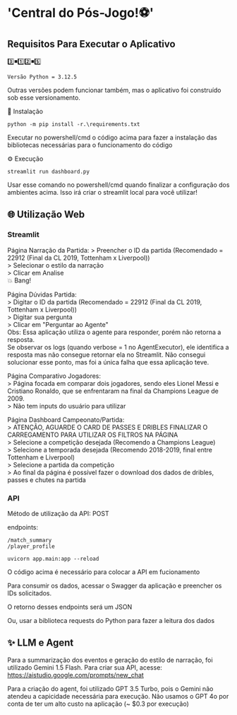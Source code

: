 # 'Central do Pós-Jogo!⚽'

## Requisitos Para Executar o Aplicativo

3️⃣◾1️⃣2️⃣◾5️⃣
```
Versão Python = 3.12.5
```

Outras versões podem funcionar também, mas o aplicativo foi construído sob esse versionamento.

🔧 Instalação
```
python -m pip install -r.\requirements.txt
```

Executar no powershell/cmd o código acima para fazer a instalação das bibliotecas necessárias para o funcionamento do código

⚙ Execução
```
streamlit run dashboard.py
```
Usar esse comando no powershell/cmd quando finalizar a configuração dos ambientes acima. Isso irá criar o streamlit local para você utilizar!

## 🌐 Utilização Web
### Streamlit

Página Narração da Partida:
    > Preencher o ID da partida (Recomendado = 22912 (Final da CL 2019, Tottenham x Liverpool)) <br/>
    > Selecionar o estilo da narração <br/>
    > Clicar em Analise <br/>
    💥 Bang! <br/>

Página Dúvidas Partida: <br/>
    > Digitar o ID da partida (Recomendado = 22912 (Final da CL 2019, Tottenham x Liverpool)) <br/>
    > Digitar sua pergunta <br/>
    > Clicar em "Perguntar ao Agente" <br/>
    Obs: Essa aplicação utiliza o agente para responder, porém não retorna a resposta. <br/>
    Se observar os logs (quando verbose = 1 no AgentExecutor), ele identifica a resposta mas não consegue retornar ela no Streamlit. Não consegui solucionar esse ponto, mas foi a única falha que essa aplicação teve. <br/>

Página Comparativo Jogadores: <br/>
    > Página focada em comparar dois jogadores, sendo eles Lionel Messi e Cristiano Ronaldo, que se enfrentaram na final da Champions League de 2009. <br/>
    > Não tem inputs do usuário para utilizar <br/>

Página Dashboard Campeonato/Partida: <br/>
    > ATENÇÃO, AGUARDE O CARD DE PASSES E DRIBLES FINALIZAR O CARREGAMENTO PARA UTILIZAR OS FILTROS NA PÁGINA <br/>
    > Selecione a competição desejada (Recomendo a Champions League) <br/>
    > Selecione a temporada desejada (Recomendo 2018-2019, final entre Tottenham e Liverpool) <br/>
    > Selecione a partida da competição <br/>
    > Ao final da página é possível fazer o download dos dados de dribles, passes e chutes na partida <br/>

### API

Método de utilização da API: POST

endpoints: 

```
/match_summary
/player_profile
```

```
uvicorn app.main:app --reload
```
O código acima é necessário para colocar a API em fucionamento

Para consumir os dados, acessar o Swagger da aplicação e preencher os IDs solicitados.

O retorno desses endpoints será um JSON

Ou, usar a biblioteca requests do Python para fazer a leitura dos dados

## ✨ LLM e Agent
Para a summarização dos eventos e geração do estilo de narração, foi utilizado Gemini 1.5 Flash.
Para criar sua API, acesse: https://aistudio.google.com/prompts/new_chat

Para a criação do agent, foi utilizado GPT 3.5 Turbo, pois o Gemini não atendeu a capicidade necessária para execução. Não usamos o GPT 4o por conta de ter um alto custo na aplicação (~ $0.3 por execução)
